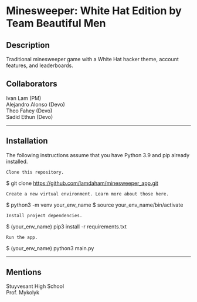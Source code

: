 # Minesweeper: White Hat Edition by Team Beautiful Men

## Description
Traditional minesweeper game with a White Hat hacker theme, account features, and leaderboards.

## Collaborators
Ivan Lam (PM) <br>
Alejandro Alonso (Devo) <br>
Theo Fahey (Devo) <br>
Sadid Ethun (Devo)

---
## Installation

The following instructions assume that you have Python 3.9 and pip already installed.

    Clone this repository.

$ git clone https://github.com/lamdaham/minesweeper_app.git

    Create a new virtual environment. Learn more about those here.

$ python3 -m venv your_env_name
$ source your_env_name/bin/activate

    Install project dependencies.

$ (your_env_name) pip3 install -r requirements.txt

    Run the app.

$ (your_env_name) python3 main.py


---
## Mentions
Stuyvesant High School <br>
Prof. Mykolyk <br>
